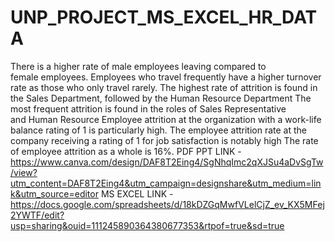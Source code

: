 # UNP_PROJECT_MS_EXCEL_HR_DATA
There is a higher rate of male employees leaving compared to female employees.
Employees who travel frequently have a higher turnover rate as those who only travel rarely.
The highest rate of attrition is found in the Sales Department, followed by the Human Resource Department
The most frequent attrition is found in the roles of Sales Representative and Human Resource
Employee attrition at the organization with a work-life balance rating of 1 is particularly high.
The employee attrition rate at the company receiving a rating of 1 for job satisfaction is notably high
The rate of employee attrition as a whole is 16%. PDF
PPT LINK -https://www.canva.com/design/DAF8T2Eing4/SgNhqImc2qXJSu4aDvSgTw/view?utm_content=DAF8T2Eing4&utm_campaign=designshare&utm_medium=link&utm_source=editor
MS EXCEL LINK -https://docs.google.com/spreadsheets/d/18kDZGqMwfVLelCjZ_ev_KX5MFej2YWTF/edit?usp=sharing&ouid=111245890364380677353&rtpof=true&sd=true

